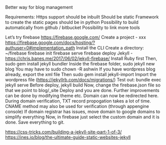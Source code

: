Better way for blog management

Requirements:
Https support should be inbuilt
Should be static
Framework to create the static pages should be in python
Possibility to build automatically from github / bitbucket
Possibility to link more tools

Let’s try firebase
https://firebase.google.com/
Create a project - xxx
https://firebase.google.com/docs/hosting/?authuser=0#implementation_path
Install the CLI
Create a directory: ~/firebase
firebase init
firebase serve
firebase deploy
Jekyll - https://chris.banes.me/2017/06/02/jekyll-firebase/
Install Ruby first
Then, sudo gem install jekyll bundler
Inside the firebase folder, sudo jekyll new blog
You may have to sudo chown -R ashwin
If you have wordpress blog already, export the xml file
Then sudo gem install jekyll-import
Import the wordpress file (https://jekyllrb.com/docs/migrations/)
Test out: bundle exec jekyll serve
Before deploy, jekyll build
Now, change the firebase.json file so that we point to blog/_site
Deploy and you are done.
Further improvements can be done by modifying theme etc.
Domain can now be redirected here.
During domain verification, TXT record propogation takes a lot of time.
CNAME method may also be used for verification (through appengine console)
If domain registrar has issues, move domain to google domains to simplify everything
Now, in firebase just select the custom domain and it is done.
Save everything to git.

https://css-tricks.com/building-a-jekyll-site-part-1-of-3/
https://ines.io/blog/the-ultimate-guide-static-websites-jekyll


